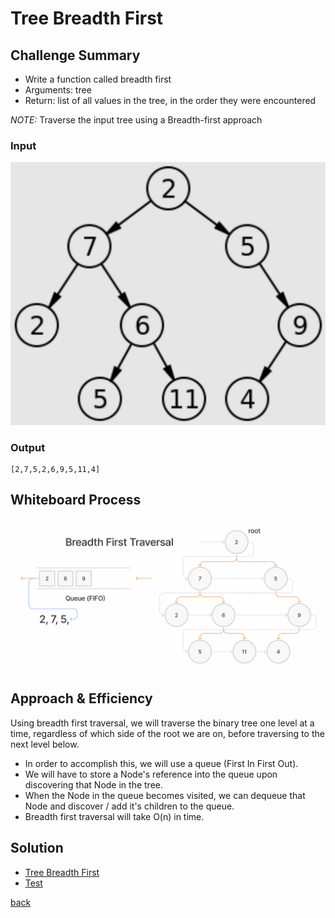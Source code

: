 # Tree Breadth First

## Challenge Summary

- Write a function called breadth first
- Arguments: tree
- Return: list of all values in the tree, in the order they were encountered

*NOTE:* Traverse the input tree using a Breadth-first approach

### Input

![Tree Breadth First Input](tree-breadth-first-input.png)

### Output

```plaintext
[2,7,5,2,6,9,5,11,4]
```

## Whiteboard Process

![Tree Breadth First](./tree-breadth-first.png)

## Approach & Efficiency

Using breadth first traversal, we will traverse the binary tree one level at a time, regardless of which side of the root we are on, before traversing to the next level below.

- In order to accomplish this, we will use a queue (First In First Out).
- We will have to store a Node's reference into the queue upon discovering that Node in the tree.
- When the Node in the queue becomes visited, we can dequeue that Node and discover / add it's children to the queue.
- Breadth first traversal will take O(n) in time.

## Solution

- [Tree Breadth First](./tree-breadth-first.js)
- [Test](./tree-breadth-first.test.js)

[back](../README.md)
